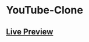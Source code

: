 # YouTube-Clone
## <p><a href="https://ahmed-elbltagy.github.io/YouTube-Clone/">Live Preview</a></p>
